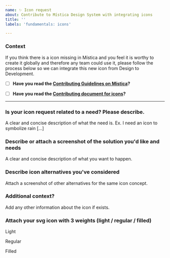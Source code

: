 ```yaml
---
name: ✨ Icon request
about: Contribute to Mística Design System with integrating icons
title: ''
labels: 'fundamentals: icons'

---
```

<!-- _English or Spanish is ok._ -->

### Context
If you think there is a icon missing in Mística and you feel it is worthy to create it globally and therefore any team could use it, please follow the process below so we can integrate this new icon from Design to Development.

<!-- Add an "x" inside of "[ ]" like [x] to mark checkboxes -->
- [ ] **Have you read the [Contributing Guidelines on Mística](https://brandfactory.telefonica.com/document/1846#/contribute/how-to-contribute)?**  
- [ ] **Have you read the [Contributing document for icons](https://github.com/Telefonica/mistica-icons/blob/production/CONTRIBUTING.md)?**  


---

### Is your icon request related to a need? Please describe.
A clear and concise description of what the need is. Ex. I need an icon to symbolize rain [...]

### Describe or attach a screenshot of the solution you'd like and needs
A clear and concise description of what you want to happen.

### Describe icon alternatives you've considered
Attach a screenshot of other alternatives for the same icon concept.

### Additional context?
Add any other information about the icon if exists.

### Attach your svg icon with 3 weights (light / regular / filled)
<!-- Upload your svg icons here -->  
Light

Regular

Filled
